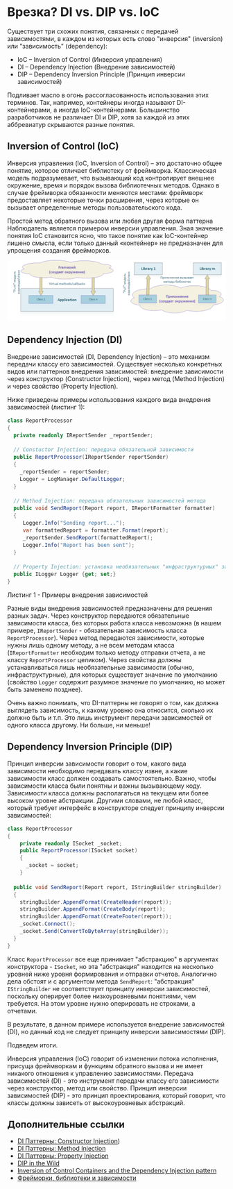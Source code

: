 # Врезка? DI vs. DIP vs. IoC

Существует три схожих понятия, связанных с передачей зависимостями, в каждом из которых есть слово "инверсия" (inversion) или "зависимость" (dependency):

* IoC – Inversion of Control (Инверсия управления)
* DI – Dependency Injection (Внедрение зависимостей)
* DIP – Dependency Inversion Principle (Принцип инверсии зависимостей)

Подливает масло в огонь рассогласованность использования этих терминов. Так, например, контейнеры иногда называют DI-контейнерами, а иногда IoC-контейнерами. Большинство разработчиков не различает DI и DIP, хотя за каждой из этих аббревиатур скрываются разные понятия.

## Inversion of Control (IoC)

Инверсия управления (IoC, Inversion of Control) – это достаточно общее понятие, которое отличает библиотеку от фреймворка. Классическая модель подразумевает, что вызывающий код контролирует внешнее окружение, время и порядок вызова библиотечных методов. Однако в случае фреймворка обязанности меняются местами: фреймворк предоставляет некоторые точки расширения, через которые он вызывает определенные методы пользовательского кода.
 
Простой метод обратного вызова или любая другая форма паттерна Наблюдатель является примером инверсии управления. Зная значение понятия IoC становится ясно, что такое понятие как IoC-контейнер лишено смысла, если только данный «контейнер» не предназначен для упрощения создания фрейморков.

![Image0](https://github.com/SergeyTeplyakov/DesignPatternsBook/raw/master/Part%204%20-%20Design%20Principles/Images/ch051_Image1.png)

## Dependency Injection (DI)
Внедрение зависимостей (DI, Dependency Injection) – это механизм передачи классу его зависимостей. Существует несколько конкретных видов или паттернов внедрения зависимостей: внедрение зависимости через конструктор (Constructor Injection), через метод (Method Injection) и через свойство (Property Injection).

Ниже приведены примеры использования каждого вида внедрения зависимостей (листинг 1):

```csharp
class ReportProcessor
{
  private readonly IReportSender _reportSender;

  // Constuctor Injection: передача обязательной зависимости
  public ReportProcessor(IReportSender reportSender)
  {
    _reportSender = reportSender;
    Logger = LogManager.DefaultLogger;
  }

  // Method Injection: передача обязательных зависимостей метода
  public void SendReport(Report report, IReportFormatter formatter)
  {
     Logger.Info("Sending report...");
     var formattedReport = formatter.Format(report);
     _reportSender.SendReport(formattedReport);
     Logger.Info("Report has been sent");
  }

  // Property Injection: установка необязательных "инфраструктурных" зависимостей
  public ILogger Logger {get; set;}
}
```

Листинг 1 - Примеры внедрения зависимостей

Разные виды внедрения зависимостей предназначены для решения разных задач. Через конструктор передаются обязательные зависимости класса, без которых работа класса невозможна (в нашем примере, `IReportSender` - обязательная зависимость класса `ReportProcessor`). Через метод передаются зависимости, которые нужны лишь одному методу, а не всем методам класса (`IReportFormatter` необходим только методу отправки отчета, а не классу `ReportProcessor` целиком). Через свойства должны устанавливаться лишь необязательные зависимости (обычно, инфраструктурные), для которых существует значение по умолчанию (свойство `Logger` содержит разумное значение по умолчанию, но может быть заменено позднее).

Очень важно понимать, что DI-паттерны не говорят о том, как должна выглядеть зависимость, к какому уровню она относится, сколько их должно быть и т.п. Это лишь инструмент передачи зависимостей от одного класса другому. Ни больше, ни меньше!

## Dependency Inversion Principle (DIP)

Принцип инверсии зависимости говорит о том, какого вида зависимости необходимо передавать классу извне, а какие зависимости класс должен создавать самостоятельно. Важно, чтобы зависимости класса были понятны и важны вызывающему коду. Зависимости класса должны располагаться на текущем или более высоком уровне абстракции.
Другими словами, не любой класс, который требует интерфейс в конструкторе следует принципу инверсии зависимостей:

```csharp
class ReportProcessor
{
    private readonly ISocket _socket;
    public ReportProcessor(ISocket socket)
    {
      _socket = socket;
    }

  public void SendReport(Report report, IStringBuilder stringBuilder)
  {
    stringBuilder.AppendFormat(CreateHeader(report));
    stringBuilder.AppendFormat(CreateBody(report));
    stringBuilder.AppendFormat(CreateFooter(report));
    _socket.Connect();
    _socket.Send(ConvertToByteArray(stringBuilder));
  }
}
```

Класс `ReportProcessor` все еще принимает "абстракцию" в аргументах конструктора - `ISocket`, но эта "абстракция" находится на несколько уровней ниже уровня формирования и отправки отчетов. Аналогично дела обстоят и с аргументом метода `SendReport`: "абстракция" `IStringBuilder` не соответствует принципу инверсии зависимостей, поскольку оперирует более низкоуровневыми понятиями, чем требуется. На этом уровне нужно оперировать не строками, а отчетами.

В результате, в данном примере используется внедрение зависимостей (DI), но данный код не следует принципу инверсии зависимостями (DIP).

Подведем итоги.

Инверсия управления (IoC) говорит об изменении потока исполнения, присуща фреймворкам и функциям обратного вызова и не имеет никакого отношения к управлению зависимостями. Передача зависимостей (DI) - это инструмент передачи классу его зависимости через конструктор, метод или свойство. Принцип инверсии зависимостей (DIP) - это принцип проектирования, который говорит, что классы должны зависеть от высокоуровневых абстракций.

## Дополнительные ссылки
* [DI Паттерны: Constructor Injection](http://sergeyteplyakov.blogspot.com/2012/12/di-constructor-injection.html))
* [DI Паттерны: Method Injection](http://sergeyteplyakov.blogspot.com/2013/02/di-method-injection.html)
* [DI Паттерны: Property Injection](http://sergeyteplyakov.blogspot.com/2013/01/di-property-injection.html)
* [DIP in the Wild](http://martinfowler.com/articles/dipInTheWild.html)
* [Inversion of Control Containers and the Dependency Injection pattern](http://martinfowler.com/articles/injection.html)
* [Фрейморки, библиотеки и зависимости](http://sergeyteplyakov.blogspot.com/2012/10/blog-post_26.html)

